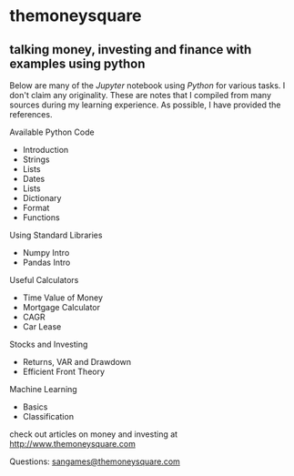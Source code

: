 # themoneysquare
## talking money, investing and finance with examples using python

Below are many of the *Jupyter* notebook using *Python* for various tasks. I don't claim any originality. These are notes that I compiled from many sources during my learning experience. As possible, I have provided the references. 

Available Python Code

- Introduction
- Strings
- Lists
- Dates
- Lists
- Dictionary
- Format
- Functions

Using Standard Libraries

- Numpy Intro
- Pandas Intro

Useful Calculators

- Time Value of Money
- Mortgage Calculator
- CAGR
- Car Lease

Stocks and Investing

- Returns, VAR and Drawdown
- Efficient Front Theory


Machine Learning

- Basics
- Classification


check out articles on money and investing at  http://www.themoneysquare.com

Questions: <sangames@themoneysquare.com>
